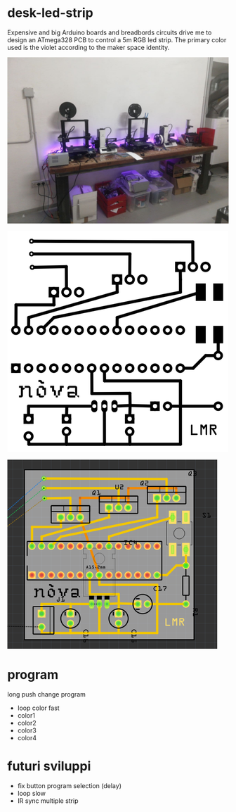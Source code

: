 # desk-led-strip
Expensive and big Arduino boards and breadbords circuits drive me to design an ATmega328 PCB to control a 5m RGB led strip.
The primary color used is the violet according to the maker space identity.

![](./makerpreview.jpg)

![](./Preview.png)

![](./previewfritzing.png)

# program
long push change program
  - loop color fast
  - color1
  - color2
  - color3
  - color4
  
# futuri sviluppi
- fix button program selection (delay)
- loop slow
- IR sync multiple strip
